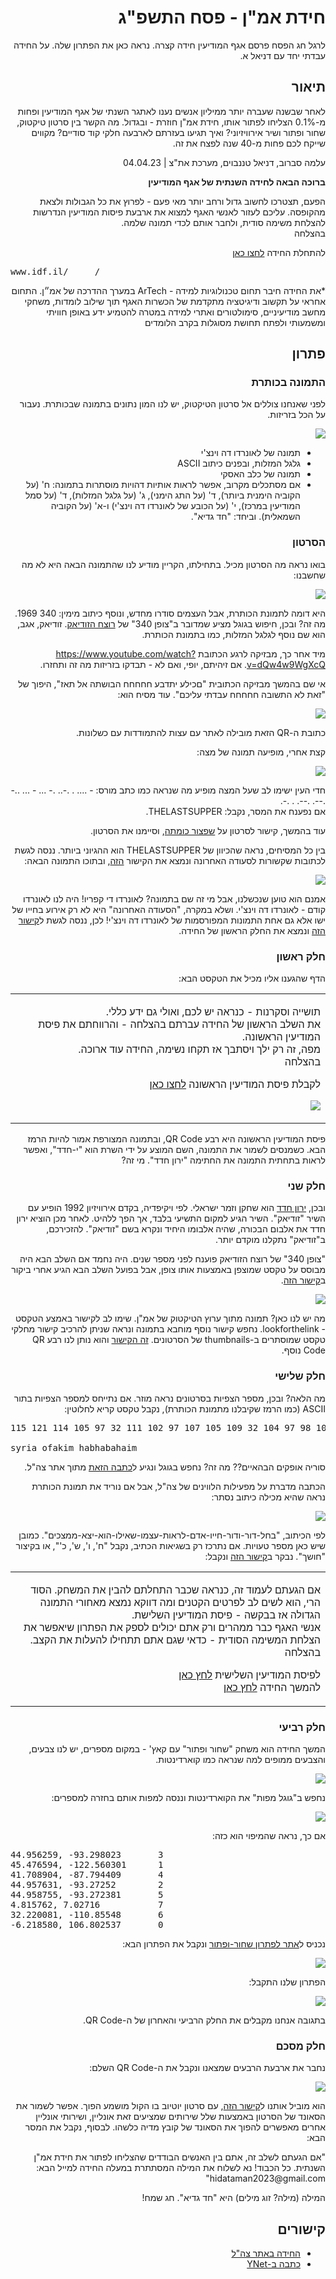 <div dir="rtl">
<h1>חידת אמ"ן - פסח התשפ"ג</h1>
<p>
לרגל חג הפסח פרסם אגף המודיעין חידה קצרה. נראה כאן את הפתרון שלה. על החידה עבדתי יחד עם דניאל א.
</p>

<h2>תיאור</h2>
<p>
לאחר שבשנה שעברה יותר ממיליון אנשים נענו לאתגר השנתי של אגף המודיעין ופחות מ-0.1% הצליחו לפתור אותו, חידת אמ"ן חוזרת - ובגדול. מה הקשר בין סרטון טיקטוק, שחור ופתור ושיר אירוויזיוני? ואיך תגיעו בעזרתם לארבעה חלקי קוד סודיים? מקווים שייקח לכם פחות מ-40 שנה לפצח את זה.

עלמה סברוב, דניאל טננבוים, מערכת את"צ  | 04.04.23 
</p>

<b>ברוכה הבאה לחידה השנתית של אגף המודיעין</b>

<p>
הפעם, תצטרכו לחשוב גדול ורחב יותר מאי פעם - לפרוץ את כל הגבולות ולצאת מהקופסה. עליכם לעזור לאנשי האגף למצוא את ארבעת פיסות המודיעין הנדרשות להצלחת משימה סודית, ולחבר אותם לכדי תמונה שלמה. 
<br/>
בהצלחה
</p>

<p>
להתחלת החידה <a href="https://vt.tiktok.com/ZS8sVhdtB/?feature=share">לחצו כאן</a><br/>
</p>

<pre dir="ltr" style="text-align: left">
www.idf.il/_____/
</pre>

<p>
*את החידה חיבר תחום טכנולוגיות למידה - ArTech במערך ההדרכה של אמ״ן. התחום אחראי על תקשוב ודיגיטציה מתקדמת של הכשרות האגף תוך שילוב לומדות, משחקי מחשב מודיעיניים, סימולטורים ואתרי למידה במטרה להטמיע ידע באופן חוויתי ומשמעותי ולפתח תחושת מסוגלות בקרב הלומדים
</p>


<h2>פתרון</h2>

<h3>התמונה בכותרת</h3>

<p>
לפני שאנחנו צוללים אל סרטון הטיקטוק, יש לנו המון נתונים בתמונה שבכותרת. נעבור על הכל בזריזות.
</p>

![](images/whatsapp-image-2023-04-04-at-15-36-42.jpg)

<ul>
    <li>תמונה של לאונרדו דה וינצ'י</li>
    <li>גלגל המזלות, ובפנים כיתוב ASCII</li>
    <li>תמונה של כלב האסקי</li>
    <li>אם מסתכלים מקרוב, אפשר לראות אותיות דהויות מוסתרות בתמונה: ח' (על הקוביה הימנית ביותר), ד' (על התג הימני), ג' (על גלגל המזלות), ד' (על סמל המודיעין במרכז), י' (על הכובע של לאונרדו דה וינצ'י) ו-א' (על הקוביה השמאלית). וביחד: "חד גדיא".</li>
</ul>

<h3>הסרטון</h3>

<p>
בואו נראה מה הסרטון מכיל. בתחילתו, הקריין מודיע לנו שהתמונה הבאה היא לא מה שחשבנו:
</p>

![](images/clip1.png)

<p>
היא דומה לתמונת הכותרת, אבל העצמים סודרו מחדש, ונוסף כיתוב מימין: 340 1969. מה זה? ובכן, חיפוש בגוגל מציע שמדובר ב"צופן 340" של <a href="https://he.wikipedia.org/wiki/%D7%A8%D7%95%D7%A6%D7%97_%D7%94%D7%96%D7%95%D7%93%D7%99%D7%90%D7%A7">רוצח הזודיאק</a>. זודיאק, אגב, הוא שם נוסף לגלגל המזלות, כמו בתמונת הכותרת.
</p>

<p>
מיד אחר כך, מבזיקה לרגע הכתובת <a href="https://www.youtube.com/watch?v=dQw4w9WgXcQ">https://www.youtube.com/watch?v=dQw4w9WgXcQ</a>. אם זיהיתם, יופי, ואם לא - תבדקו בזריזות מה זה  ותחזרו.
</p>

<p>
אי שם בהמשך מבזיקה הכתובית "םכילע יתדבע חחחחח הבושתה אל תאז", היפוך של "זאת לא התשובה חחחחח עבדתי עליכם". עוד מסיח הוא:
</p>

![](images/clip2.png)

<p>
כתובת ה-QR הזאת מובילה לאתר עם עצות להתמודדות עם כשלונות.
</p>

<p>
קצת אחרי, מופיעה תמונה של מצה:
</p>

![](images/clip3.png)

<p>
חדי העין ישימו לב שעל המצה מופיע מה שנראה כמו כתב מורס: - .... . .-.. .- ... - ... ..- .--. .--. . .-.<br/>
אם נפענח את המסר, נקבל: THELASTSUPPER.
</p>

<p>
עוד בהמשך, קישור לסרטון על <a href="https://www.youtube.com/watch?v=LMW0o15fXP0">שפצור כומתה<a/>, וסיימנו את הסרטון.
</p>

<p>
בין כל המסיחים, נראה שהכיוון של THELASTSUPPER הוא ההגיוני ביותר. ננסה לגשת לכתובות שקשורות לסעודה האחרונה ונמצא את הקישור <a href="https://www.idf.il/%D7%94%D7%A1%D7%A2%D7%95%D7%93%D7%94%D7%94%D7%90%D7%97%D7%A8%D7%95%D7%A0%D7%94">הזה</a>, ובתוכו התמונה הבאה:
</p>

![](images/youfailed.png)

<p>
אמנם הוא טוען שנכשלנו, אבל מי זה שם בתמונה? לאונרדו די קפריו! היה לנו לאונרדו קודם - לאונרדו דה וינצ'י. ושלא במקרה, "הסעודה האחרונה" היא לא רק אירוע בחייו של ישו אלא גם אחת התמונות המפורסמות של לאונרדו דה וינצ'י! לכן, ננסה לגשת ל<a href="https://www.idf.il/%D7%9C%D7%90%D7%95%D7%A0%D7%A8%D7%93%D7%95%D7%93%D7%94%D7%95%D7%99%D7%A0%D7%A6%D7%99">קישור הזה</a> ונמצא את החלק הראשון של החידה.
</p>

<h3>חלק ראשון</h3>

<p>
הדף שהגענו אליו מכיל את הטקסט הבא:
</p>

<table><tr><td>
<p>
תושייה וסקרנות - כנראה יש לכם, ואולי גם ידע כללי. </br>
את השלב הראשון של החידה עברתם בהצלחה - והרווחתם את פיסת המודיעין הראשונה.</br>
מפה, זה רק ילך ויסתבך אז תקחו נשימה, החידה עוד ארוכה. </br>
בהצלחה</br>

לקבלת פיסת המודיעין הראשונה <a href="https://www.idf.il/%D7%90%D7%AA%D7%A8%D7%99-%D7%99%D7%97%D7%99%D7%93%D7%95%D7%AA/%D7%90%D7%92%D7%A3-%D7%94%D7%9E%D7%95%D7%93%D7%99%D7%A2%D7%99%D7%9F/%D7%9B%D7%9C-%D7%94%D7%9B%D7%AA%D7%91%D7%95%D7%AA/%D7%97%D7%99%D7%93%D7%AA-%D7%90%D7%9E-%D7%9F-2023/%D7%A8%D7%91%D7%9E%D7%93-%D7%9E%D7%96%D7%99-%D7%A4%D7%93%D7%9D-%D7%A4%D7%A6%D7%9F/">לחצו כאן</a>
</p>

![](images/y-haddad.png)

</td></tr></table>

<p>
פיסת המודיעין הראשונה היא רבע QR Code, ובתמונה המצורפת אמור להיות הרמז הבא. כשמנסים לשמור את התמונה, השם המוצע על ידי השרת הוא "י-חדד", ואפשר לראות בתחתית התמונה את החתימה "ירון חדד". מי זה?
</p>

<h3>חלק שני</h3>

<p>
ובכן, <a href="https://he.wikipedia.org/wiki/%D7%99%D7%A8%D7%95%D7%9F_%D7%97%D7%93%D7%93">ירון חדד<a/> הוא שחקן וזמר ישראלי. לפי ויקיפדיה, בקדם אירוויזיון 1992 הופיע עם השיר "זודיאק". השיר הגיע למקום התשיעי בלבד, אך הפך ללהיט. לאחר מכן הוציא ירון חדד את אלבום הבכורה, שהיה אלבומו היחיד ונקרא בשם "זודיאק". להזכירכם, ב"זודיאק" נתקלנו מוקדם יותר.
</p>

<p>
"צופן 340" של רוצח הזודיאק פוענח לפני מספר שנים. היה נחמד אם השלב הבא היה מבוסס על טקסט שמוצפן באמצעות אותו צופן, אבל בפועל השלב הבא הגיע אחרי ביקור 
ב<a href="https://www.idf.il/3401969/">קישור הזה</a>.
</p>

![](images/3401969.png)

<p>
מה יש לנו כאן? תמונה מתוך ערוץ הטיקטוק של אמ"ן. שימו לב לקישור באמצע הטקסט - lookforthelink. נחפש קישור נוסף מוחבא בתמונה ונראה שניתן להרכיב קישור מחלקי טקסט שמוסתרים ב-thumbnails של הסרטונים. <a href="https://www.idf.il/100995/">זה הקישור</a> והוא נותן לנו רבע QR Code נוסף.
</p>

<h3>חלק שלישי</h3>

<p>
מה הלאה? ובכן, מספר הצפיות בסרטונים נראה מוזר. אם נתייחס למספר הצפיות בתור ASCII (כמו הרמז שקיבלנו מתמונת הכותרת), נקבל טקסט קריא לחלוטין:
</p>

<pre dir="ltr" style="text-align: left">
115 121 114 105 97 32 111 102 97 107 105 109 32 104 97 98 104 97 98 97 104 97 105 109

syria ofakim habhabahaim
</pre>

<p>
סוריה אופקים הבהאיים?? מה זה? נחפש בגוגל ונגיע ל<a href="https://www.idf.il/%D7%90%D7%AA%D7%A8%D7%99-%D7%99%D7%97%D7%99%D7%93%D7%95%D7%AA/%D7%90%D7%92%D7%A3-%D7%94%D7%9E%D7%95%D7%93%D7%99%D7%A2%D7%99%D7%9F/%D7%9B%D7%9C-%D7%94%D7%9B%D7%AA%D7%91%D7%95%D7%AA/2023/25-%D7%A9%D7%A0%D7%94-%D7%91%D7%97%D7%9C%D7%9C-%D7%9C%D7%95%D7%95%D7%99%D7%A0%D7%99%D7%9D-%D7%99%D7%97%D7%99%D7%93%D7%94-9900-%D7%9E%D7%A8%D7%9B%D7%96-%D7%94%D7%97%D7%9C%D7%9C-%D7%99%D7%97%D7%99%D7%93%D7%94-%D7%9E%D7%95%D7%93%D7%99%D7%A2%D7%99%D7%9F-%D7%90%D7%9E%D7%9F/">כתבה הזאת</a> מתוך אתר צה"ל.
</p>

<p>
הכתבה מדברת על מפעילות הלווינים של צה"ל, אבל אם נוריד את תמונת הכותרת נראה שהיא מכילה כיתוב נסתר:
</p>

![](images/sat.png)

<p>
לפי הכיתוב, "בחל-דור-ודור-חייו-אדם-לראות-עצמו-שאילו-הוא-יצא-ממצכים". כמובן שיש כאן מספר טעויות. אם נתרכז רק בשגיאות הכתיב, נקבל "ח', ו', ש', כ'", או בקיצור "חושך". נבקר ב<a href="https://www.idf.il/%D7%97%D7%95%D7%A9%D7%9A/">קישור הזה</a> ונקבל:
</p>

<table><tr><td>
<p>
אם הגעתם לעמוד זה, כנראה שכבר התחלתם להבין את המשחק. הסוד הרי, הוא לשים לב לפרטים הקטנים ומה דווקא נמצא מאחורי התמונה הגדולה אז בבקשה - פיסת המודיעין השלישת. <br/>
אנשי האגף כבר ממהרים ורק אתם יכולים לספק את הפתרון שיאפשר את הצלחת המשימה הסודית -  כדאי שגם אתם תתחילו להעלות את הקצב. <br/>
בהצלחה<br/>

 לפיסת המודיעין השלישית <a href="https://www.idf.il/%D7%90%D7%AA%D7%A8%D7%99-%D7%99%D7%97%D7%99%D7%93%D7%95%D7%AA/%D7%90%D7%92%D7%A3-%D7%94%D7%9E%D7%95%D7%93%D7%99%D7%A2%D7%99%D7%9F/%D7%9B%D7%9C-%D7%94%D7%9B%D7%AA%D7%91%D7%95%D7%AA/%D7%97%D7%99%D7%93%D7%AA-%D7%90%D7%9E-%D7%9F-2023/%D7%94%D7%A0%D7%93%D7%A1%D7%94-401-%D7%A4%D7%99%D7%A6%D7%95%D7%A5-%D7%9E%D7%95%D7%A7%D7%A9%D7%99%D7%9D/">לחץ כאן</a><br/>
 להמשך החידה <a href="https://hidat-aman-2023.s3.eu-north-1.amazonaws.com/hidat+aman+-+V2/story.html">לחץ כאן</a>
</p>

</td></tr></table>

<h3>חלק רביעי</h3>

<p>
המשך החידה הוא משחק "שחור ופתור" עם קאץ' - במקום מספרים, יש לנו צבעים, והצבעים ממופים למה שנראה כמו קוארדינטות. 
</p>

![](images/nonogram.png)

<p>
נחפש ב"גוגל מפות" את הקוארדינטות וננסה למפות אותם בחזרה למספרים:
</p>

![](images/numbers.png)

<p>
אם כך, נראה שהמיפוי הוא כזה:
</p>

<pre dir="ltr" style="text-align: left">
44.956259, -93.298023       3
45.476594, -122.560301      1
41.708904, -87.794409       4
44.957631, -93.27252        2
44.958755, -93.272381       5
4.815762, 7.02716           7
32.220081, -110.85548       6
-6.218580, 106.802537       0
</pre>

<p>
נכניס ל<a href="http://a.teall.info/nonogram/">אתר לפתרון שחור-ופתור</a> ונקבל את הפתרון הבא:
</p>

![](images/solve.png)

<p>
הפתרון שלנו התקבל:
</p>

![](images/nonogram2.png)

<p>
בתגובה אנחנו מקבלים את החלק הרביעי והאחרון של ה-QR Code.
</p>

<h3>חלק מסכם</h3>

<p>
נחבר את ארבעת הרבעים שמצאנו ונקבל את ה-QR Code השלם:
</p>

![](images/qr.png)

<p>
הוא מוביל אותנו ל<a href="https://www.idf.il/99592">קישור הזה</a>, עם סרטון יוטיוב בו הקול מושמע הפוך. אפשר לשמור את הסאונד של הסרטון באמצעות שלל שירותים שמציעים זאת אונליין, ושירותי אונליין אחרים מאפשרים להפוך את הסאונד של קובץ מדיה כלשהו. לבסוף, נקבל את המסר הבא:
</p>

<p>
"אם הגעתם לשלב זה, אתם בין האנשים הבודדים שהצליחו לפתור את חידת אמ"ן השנתית. כל הכבוד! נא לשלוח את המילה המסתתרת במעלה החידה למייל הבא: hidataman2023@gmail.com"
</p>

<p>
המילה (מילה? זוג מילים) היא "חד גדיא". חג שמח!
</p>

<h2>קישורים</h2>
<ul>
    <li><a href="https://www.idf.il/%D7%90%D7%AA%D7%A8%D7%99-%D7%99%D7%97%D7%99%D7%93%D7%95%D7%AA/%D7%90%D7%92%D7%A3-%D7%94%D7%9E%D7%95%D7%93%D7%99%D7%A2%D7%99%D7%9F/%D7%9B%D7%9C-%D7%94%D7%9B%D7%AA%D7%91%D7%95%D7%AA/%D7%97%D7%99%D7%93%D7%AA-%D7%90%D7%9E-%D7%9F-2023/%D7%97%D7%99%D7%93%D7%AA-%D7%90%D7%9E-%D7%9F-%D7%A4%D7%A1%D7%97-2023-%D7%90%D7%92%D7%A3-%D7%94%D7%9E%D7%95%D7%93%D7%99%D7%A2%D7%99%D7%9F-%D7%91%D7%A8%D7%A7%D7%95%D7%93%D7%99%D7%9D-%D7%A4%D7%99%D7%A1%D7%95%D7%AA-%D7%9E%D7%95%D7%93%D7%99%D7%A2%D7%99%D7%9F-%D7%98%D7%99%D7%A7%D7%98%D7%95%D7%A7-%D7%9E%D7%99-%D7%99%D7%A4%D7%AA%D7%95%D7%A8-%D7%97%D7%99%D7%93%D7%AA-%D7%90%D7%9E%D7%9F-2023/">החידה באתר צה"ל</a></li>
    <li><a href="https://www.ynet.co.il/news/article/b1xrqlkb3#autoplay">כתבה ב-YNet</a></li>
</ul>

</div>